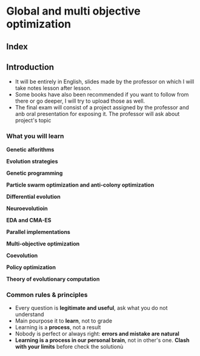 # Global and multi objective optimization

## Index 

## Introduction

+ It will be entirely in English, slides made by the professor on which I will take notes lesson after lesson.
+ Some books have also been recommended if you want to follow from there or go deeper, I will try to upload those as well.
+ The final exam will consist of a project assigned by the professor and anb oral presentation for exposing it. The professor will ask about project's topic

### What you will learn

**Genetic alforithms**

**Evolution strategies**

**Genetic programming**

**Particle swarm optimization and anti-colony optimization**

**Differential evolution**

**Neuroevolutioin**

**EDA and CMA-ES**

**Parallel implementations**

**Multi-objective optimization**

**Coevolution**

**Policy optimization**

**Theory of evolutionary computation**


### Common rules & principles

+ Every question is **legitimate and useful**, ask what you do not understand
+ Main pourpose it to **learn**, not to grade
+ Learning is a **process**, not a result
+ Nobody is perfect or always right: **errors and mistake are natural**
+ **Learning is a process in our personal brain**, not in other's one. **Clash with your limits** before check the solutionù
